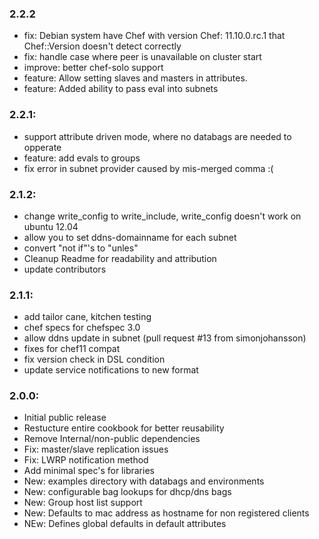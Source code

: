 ### 2.2.2
* fix: Debian system have Chef with version Chef: 11.10.0.rc.1 that Chef::Version doesn't detect correctly
* fix: handle case where peer is unavailable on cluster start
* improve: better chef-solo support
* feature: Allow setting slaves and masters in attributes.
* feature: Added ability to pass eval into subnets

### 2.2.1:
* support attribute driven mode, where no databags are needed to opperate
* feature: add evals to groups
* fix error in subnet provider caused by mis-merged comma :(

### 2.1.2:
* change write_config to write_include, write_config doesn't work on ubuntu 12.04
* allow you to set ddns-domainname for each subnet
* convert "not if"'s to "unles"
* Cleanup Readme for readability and attribution
* update contributors

### 2.1.1:
* add tailor cane, kitchen testing
* chef specs for chefspec 3.0
* allow ddns update in subnet  (pull request #13 from simonjohansson)
* fixes for chef11 compat
* fix version check in DSL condition
* update service notifications to new format

### 2.0.0:
* Initial public release
* Restucture entire cookbook for better reusability
* Remove Internal/non-public dependencies  
* Fix: master/slave replication issues
* Fix: LWRP notification method
* Add minimal spec's for libraries
* New: examples directory with databags and environments
* New: configurable bag lookups for dhcp/dns bags
* New: Group host list support
* New: Defaults to mac address as hostname for non registered clients
* NEw: Defines global defaults in default attributes
